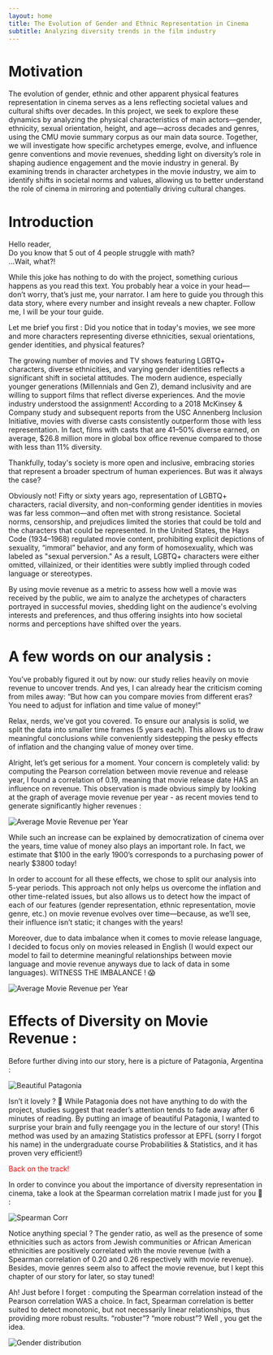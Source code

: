 ```yaml
---
layout: home
title: The Evolution of Gender and Ethnic Representation in Cinema
subtitle: Analyzing diversity trends in the film industry
---
```


# Motivation 

The evolution of gender, ethnic and other apparent physical features representation in cinema serves as a lens reflecting societal values and cultural shifts over decades. In this project, we seek to explore these dynamics by analyzing the physical characteristics of main actors—gender, ethnicity, sexual orientation, height, and age—across decades and genres, using the CMU movie summary corpus as our main data source. Together, we will investigate how specific archetypes emerge, evolve, and influence genre conventions and movie revenues, shedding light on diversity’s role in shaping audience engagement and the movie industry in general.
By examining trends in character archetypes in the movie industry, we aim to identify shifts in societal norms and values, allowing us to better understand the role of cinema in mirroring and potentially driving cultural changes.


# Introduction

Hello reader,  
Do you know that 5 out of 4 people struggle with math?  
...Wait, what?!  
    
While this joke has nothing to do with the project, something curious happens as you read this text. You probably hear a voice in your head—don’t worry, that’s just me, your narrator. I am here to guide you through this data story, where every number and insight reveals a new chapter. Follow me, I will be your tour guide.     

Let me brief you first : Did you notice that in today's movies, we see more and more characters representing diverse ethnicities, sexual orientations, gender identities, and physical features?    

The growing number of movies and TV shows featuring LGBTQ+ characters, diverse ethnicities, and varying gender identities reflects a significant shift in societal attitudes.  The modern audience, especially younger generations (Millennials and Gen Z), demand inclusivity and are willing to support films that reflect diverse experiences. And the movie industry understood the assignment!  According to a 2018 McKinsey & Company study and subsequent reports from the USC Annenberg Inclusion Initiative, movies with diverse casts consistently outperform those with less representation. In fact, films with casts that are 41–50% diverse earned, on average, $26.8 million more in global box office revenue compared to those with less than 11% diversity.    

Thankfully, today's society is more open and inclusive, embracing stories that represent a broader spectrum of human experiences. But was it always the case?    

Obviously not! Fifty or sixty years ago, representation of LGBTQ+ characters, racial diversity, and non-conforming gender identities in movies was far less common—and often met with strong resistance. Societal norms, censorship, and prejudices limited the stories that could be told and the characters that could be represented. In the United States, the Hays Code (1934–1968) regulated movie content, prohibiting explicit depictions of sexuality, “immoral” behavior, and any form of homosexuality, which was labeled as "sexual perversion." As a result, LGBTQ+ characters were either omitted, villainized, or their identities were subtly implied through coded language or stereotypes.    

By using movie revenue as a metric to assess how well a movie was received by the public, we aim to analyze the archetypes of characters portrayed in successful movies, shedding light on the audience's evolving interests and preferences, and thus offering insights into how societal norms and perceptions have shifted over the years.


# A few words on our analysis :

You’ve probably figured it out by now: our study relies heavily on movie revenue to uncover trends. And yes, I can already hear the criticism coming from miles away: “But how can you compare movies from different eras? You need to adjust for inflation and time value of money!"    

Relax, nerds, we’ve got you covered. To ensure our analysis is solid, we split the data into smaller time frames (5 years each). This allows us to draw meaningful conclusions while conveniently sidestepping the pesky effects of inflation and the changing value of money over time.

Alright, let’s get serious for a moment. Your concern is completely valid: by computing the Pearson correlation between movie revenue and release year, I found a correlation of 0.19, meaning that movie release date HAS an influence on revenue. This observation is made obvious simply by looking at the graph of average movie revenue per year - as recent movies tend to generate significantly higher revenues :

![Average Movie Revenue per Year](/assets/img/plots/Movie-revenue-per-year.png)

While such an increase can be explained by democratization of cinema over the years,  time value of money also plays an important role. In fact, we estimate that $100 in the early 1900’s corresponds to a purchasing power of nearly $3800 today!    

In order to account for all these effects, we chose to split our analysis into 5-year periods. This approach not only helps us overcome the inflation and other time-related issues, but also allows us to detect how the impact of each of our features (gender representation, ethnic representation, movie genre, etc.) on movie revenue evolves over time—because, as we’ll see, their influence isn’t static; it changes with the years!    

Moreover, due to data imbalance when it comes to movie release language, I decided to focus only on movies released in English (I would expect our model to fail to determine meaningful relationships between movie language and movie revenue anyways due to lack of data in some languages). WITNESS THE IMBALANCE ! 😱

![Average Movie Revenue per Year](/assets/img/plots/language-distribution-barplot.png)    


# Effects of Diversity on Movie Revenue : 

Before further diving into our story, here is a picture of Patagonia, Argentina :    

![Beautiful Patagonia](/assets/img/images/Patagonia.jpeg) 

Isn’t it lovely ? 🥰 While Patagonia does not have anything to do with the project, studies suggest that reader’s attention tends to fade away after 6 minutes of reading. By putting an image of beautiful Patagonia, I wanted to surprise your brain and fully reengage you in the lecture of our story! (This method was used by an amazing Statistics professor at EPFL (sorry I forgot his name)  in the undergraduate course Probabilities & Statistics, and it has proven very efficient!)    

<span style="color: red;">Back on the track!</span>

In order to convince you about the importance of diversity representation in cinema, take a look at the Spearman correlation matrix I made just for you 🥰 : 

![Spearman Corr](/assets/img/plots/spearman-corr-matrix.png)

Notice anything special ? The gender ratio, as well as the presence of some ethnicities such as actors from Jewish communities or African American ethnicities are positively correlated with the movie revenue (with a Spearman correlation of 0.20 and 0.26 respectively with movie revenue). Besides, movie genres seem also to affect the movie revenue, but I kept this chapter of our story  for later, so stay tuned!    

Ah! Just before I forget : computing the Spearman correlation instead of the Pearson correlation WAS a choice. In fact, Spearman correlation is better suited to detect monotonic, but not necessarily linear relationships, thus providing more robust results. “robuster”? “more robust”?   Well , you get the idea.    



![Gender distribution](/assets/img/plots/gender-distribution-pie.png)
